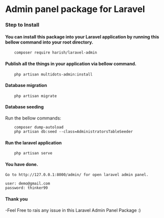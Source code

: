 
# Admin panel package for Laravel

### Step to Install
#### You can install this package into your Laravel application by running this bellow command into your root directory.
```ssh
    composer require harish/laravel-admin
```
#### Publish all the things in your application via bellow command.
```ssh
    php artisan multidots-admin:install
```
#### Database migration
```ssh
    php artisan migrate
```
#### Database seeding
Run the bellow commands:
```ssh
    composer dump-autoload
    php artisan db:seed --class=AdministratorsTableSeeder
```
#### Run the laravel application
```ssh    
    php artisan serve
```
#### You have done.
    Go to http://127.0.0.1:8000/admin/ for open laravel admin panel.

    user: demo@gmail.com
    password: thinker99
#### Thank you 
  -Feel Free to rais any issue in this Laravel Admin Panel Package :)
